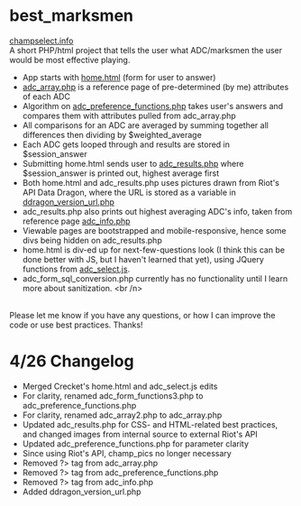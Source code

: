 # best_marksmen
[champselect.info](http://champselect.info)<br />
A short PHP/html project that tells the user what ADC/marksmen the user would be most effective playing. 
+ App starts with [home.html](home.html) (form for user to answer)
+ [adc_array.php](adc_array.php) is a reference page of pre-determined (by me) attributes of each ADC
+ Algorithm on [adc_preference_functions.php](adc_preference_functions.php) takes user's answers and compares them with attributes pulled from adc_array.php
+ All comparisons for an ADC are averaged by summing together all differences then dividing by $weighted_average
+ Each ADC gets looped through and results are stored in $session_answer
+ Submitting home.html sends user to [adc_results.php](adc_results.php) where $session_answer is printed out, highest average first
+ Both home.html and adc_results.php uses pictures drawn from Riot's API Data Dragon, where the URL is stored as a variable in [ddragon_version_url.php](ddragon_version_url.php)
+ adc_results.php also prints out highest averaging ADC's info, taken from reference page [adc_info.php](adc_info.php)
+ Viewable pages are bootstrapped and mobile-responsive, hence some divs being hidden on adc_results.php
+ home.html is div-ed up for next-few-questions look (I think this can be done better with JS, but I haven't learned that yet), using JQuery functions from [adc_select.js](adc_select.js).
+ adc_form_sql_conversion.php currently has no functionality until I learn more about sanitization.
<br /n>
<br />
Please let me know if you have any questions, or how I can improve the code or use best practices.  Thanks!

# 4/26 Changelog
+ Merged Crecket's home.html and adc_select.js edits
+ For clarity, renamed adc_form_functions3.php to adc_preference_functions.php
+ For clarity, renamed adc_array2.php to adc_array.php
+ Updated adc_results.php for CSS- and HTML-related best practices, and changed images from internal source to external Riot's API
+ Updated adc_preference_functions.php for parameter clarity
+ Since using Riot's API, champ_pics no longer necessary
+ Removed ?> tag from adc_array.php
+ Removed ?> tag from adc_preference_functions.php
+ Removed ?> tag from adc_info.php
+ Added ddragon_version_url.php

